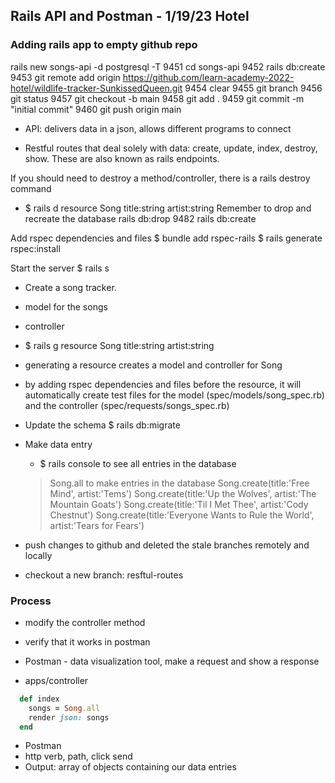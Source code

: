 ## Rails API and Postman - 1/19/23 Hotel

### Adding rails app to empty github repo
rails new songs-api -d postgresql -T
 9451  cd songs-api
 9452  rails db:create
 9453  git remote add origin https://github.com/learn-academy-2022-hotel/wildlife-tracker-SunkissedQueen.git
 9454  clear
 9455  git branch
 9456  git status
 9457  git checkout -b main
 9458  git add .
 9459  git commit -m "initial commit"
 9460  git push origin main

- API: delivers data in a json, allows different programs to connect

- Restful routes that deal solely with data: create, update, index, destroy, show. These are also known as rails endpoints. 


If you should need to destroy a method/controller, there is a rails destroy command
 - $ rails d resource Song title:string artist:string
Remember to drop and recreate the database
rails db:drop
 9482  rails db:create

Add rspec dependencies and files
$ bundle add rspec-rails
$ rails generate rspec:install

Start the server
$ rails s

- Create a song tracker. 
 - model for the songs
 - controller 
 - $ rails g resource Song title:string artist:string

  - generating a resource creates a model and controller for Song
  - by adding rspec dependencies and files before the resource, it will automatically create test files for the model (spec/models/song_spec.rb) and the controller (spec/requests/songs_spec.rb)

- Update the schema
$ rails db:migrate

- Make data entry
  - $ rails console
  to see all entries in the database
  > Song.all
  to make entries in the database
  > Song.create(title:'Free Mind', artist:'Tems')
  > Song.create(title:'Up the Wolves', artist:'The Mountain Goats')
  > Song.create(title:'Til I Met Thee', artist:'Cody Chestnut')
  > Song.create(title:'Everyone Wants to Rule the World', artist:'Tears for Fears')

- push changes to github and deleted the stale branches remotely and locally

- checkout a new branch: resftul-routes

### Process
- modify the controller method
- verify that it works in postman

- Postman - data visualization tool, make a request and show a response

<!-- INDEX -->
- apps/controller
```ruby
  def index
    songs = Song.all
    render json: songs
  end
```
- Postman
 - http verb, path, click send
 - Output: array of objects containing our data entries

